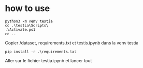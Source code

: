 # how to use

```
python3 -m venv testia
cd .\testia\Scripts\
.\Activate.ps1
cd ..
```
Copier /dataset, requirements.txt et testis.ipynb dans la venv testia
```
pip install -r .\requirements.txt
```
Aller sur le fichier testia.ipynb et lancer tout 

